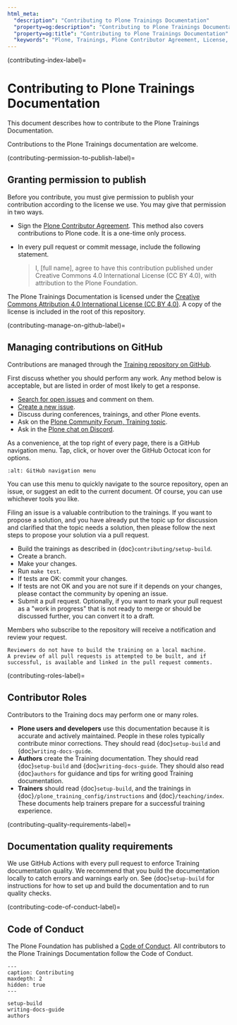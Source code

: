 ```yaml
---
html_meta:
  "description": "Contributing to Plone Trainings Documentation"
  "property=og:description": "Contributing to Plone Trainings Documentation"
  "property=og:title": "Contributing to Plone Trainings Documentation"
  "keywords": "Plone, Trainings, Plone Contributor Agreement, License, Code of Conduct"
---
```


(contributing-index-label)=

# Contributing to Plone Trainings Documentation

This document describes how to contribute to the Plone Trainings Documentation.

Contributions to the Plone Trainings documentation are welcome.


(contributing-permission-to-publish-label)=

## Granting permission to publish

Before you contribute, you must give permission to publish your contribution according to the license we use.
You may give that permission in two ways.

- Sign the [Plone Contributor Agreement](https://plone.org/foundation/contributors-agreement).
  This method also covers contributions to Plone code.
  It is a one-time only process.
- In every pull request or commit message, include the following statement.

  > I, [full name], agree to have this contribution published under Creative Commons 4.0 International License (CC BY 4.0), with attribution to the Plone Foundation.

The Plone Trainings Documentation is licensed under the [Creative Commons Attribution 4.0 International License (CC BY 4.0)](https://creativecommons.org/licenses/by/4.0/).
A copy of the license is included in the root of this repository.


(contributing-manage-on-github-label)=

## Managing contributions on GitHub

Contributions are managed through the [Training repository on GitHub](https://github.com/plone/training).

First discuss whether you should perform any work.
Any method below is acceptable, but are listed in order of most likely to get a response.

- [Search for open issues](https://github.com/plone/training/issues) and comment on them.
- [Create a new issue](https://github.com/plone/training/issues/new/choose).
- Discuss during conferences, trainings, and other Plone events.
- Ask on the [Plone Community Forum, Training topic](https://community.plone.org/c/training/46).
- Ask in the [Plone chat on Discord](https://discord.com/invite/zFY3EBbjaj).

As a convenience, at the top right of every page, there is a GitHub navigation menu.
Tap, click, or hover over the GitHub Octocat icon for options.

```{image} _static/github-navigation.png
:alt: GitHub navigation menu 
```

You can use this menu to quickly navigate to the source repository, open an issue, or suggest an edit to the current document.
Of course, you can use whichever tools you like.

Filing an issue is a valuable contribution to the trainings.
If you want to propose a solution, and you have already put the topic up for discussion and clarified that the topic needs a solution, then please follow the next steps to propose your solution via a pull request.

- Build the trainings as described in {doc}`contributing/setup-build`.
- Create a branch.
- Make your changes.
- Run `make test`. 
- If tests are OK: commit your changes. 
- If tests are not OK and you are not sure if it depends on your changes, please contact the community by opening an issue.
- Submit a pull request.
  Optionally, if you want to mark your pull request as a "work in progress" that is not ready to merge or should be discussed further, you can convert it to a draft.

Members who subscribe to the repository will receive a notification and review your request. 

```{note}
Reviewers do not have to build the training on a local machine.
A preview of all pull requests is attempted to be built, and if successful, is available and linked in the pull request comments.
```


(contributing-roles-label)=

## Contributor Roles

Contributors to the Training docs may perform one or many roles.

- **Plone users and developers** use this documentation because it is accurate and actively maintained.
  People in these roles typically contribute minor corrections.
  They should read {doc}`setup-build` and {doc}`writing-docs-guide`.
- **Authors** create the Training documentation.
  They should read {doc}`setup-build` and {doc}`writing-docs-guide`.
  They should also read {doc}`authors` for guidance and tips for writing good Training documentation.
- **Trainers** should read {doc}`setup-build`, and the trainings in {doc}`/plone_training_config/instructions` and {doc}`/teaching/index`.
  These documents help trainers prepare for a successful training experience.


(contributing-quality-requirements-label)=

## Documentation quality requirements

We use GitHub Actions with every pull request to enforce Training documentation quality.
We recommend that you build the documentation locally to catch errors and warnings early on.
See {doc}`setup-build` for instructions for how to set up and build the documentation and to run quality checks.


(contributing-code-of-conduct-label)=

## Code of Conduct

The Plone Foundation has published a [Code of Conduct](https://plone.org/foundation/materials/foundation-resolutions/code-of-conduct).
All contributors to the Plone Trainings Documentation follow the Code of Conduct.


```{toctree}
---
caption: Contributing
maxdepth: 2
hidden: true
---

setup-build
writing-docs-guide
authors
```
